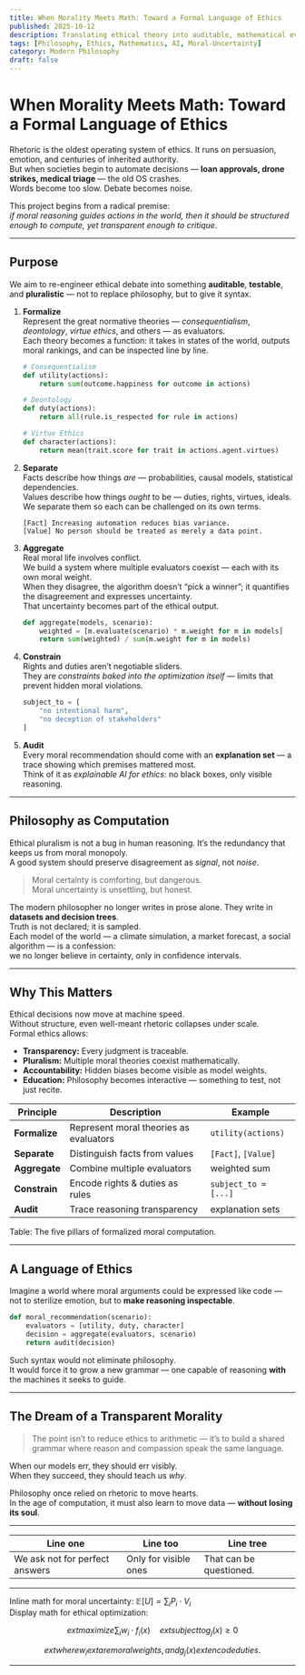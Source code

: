 ```yaml
---
title: When Morality Meets Math: Toward a Formal Language of Ethics
published: 2025-10-12
description: Translating ethical theory into auditable, mathematical evaluators that separate facts from values and make moral reasoning transparent.
tags: [Philosophy, Ethics, Mathematics, AI, Moral-Uncertainty]
category: Modern Philosophy
draft: false
---
```


# When Morality Meets Math: Toward a Formal Language of Ethics

Rhetoric is the oldest operating system of ethics. It runs on persuasion, emotion, and centuries of inherited authority.  
But when societies begin to automate decisions — **loan approvals, drone strikes, medical triage** — the old OS crashes.  
Words become too slow. Debate becomes noise.  

This project begins from a radical premise:  
*if moral reasoning guides actions in the world, then it should be structured enough to compute, yet transparent enough to critique.*

---

## Purpose

We aim to re-engineer ethical debate into something **auditable**, **testable**, and **pluralistic** — not to replace philosophy, but to give it syntax.

1. **Formalize**  
   Represent the great normative theories — *consequentialism*, *deontology*, *virtue ethics*, and others — as evaluators.  
   Each theory becomes a function: it takes in states of the world, outputs moral rankings, and can be inspected line by line.

   ```python
   # Consequentialism
   def utility(actions):
       return sum(outcome.happiness for outcome in actions)
   ```

   ```python
   # Deontology
   def duty(actions):
       return all(rule.is_respected for rule in actions)
   ```

   ```python
   # Virtue Ethics
   def character(actions):
       return mean(trait.score for trait in actions.agent.virtues)
   ```

2. **Separate**  
   Facts describe how things *are* — probabilities, causal models, statistical dependencies.  
   Values describe how things *ought* to be — duties, rights, virtues, ideals.  
   We separate them so each can be challenged on its own terms.

   ```
   [Fact] Increasing automation reduces bias variance.
   [Value] No person should be treated as merely a data point.
   ```

3. **Aggregate**  
   Real moral life involves conflict.  
   We build a system where multiple evaluators coexist — each with its own moral weight.  
   When they disagree, the algorithm doesn’t “pick a winner”; it quantifies the disagreement and expresses uncertainty.  
   That uncertainty becomes part of the ethical output.

   ```python
   def aggregate(models, scenario):
       weighted = [m.evaluate(scenario) * m.weight for m in models]
       return sum(weighted) / sum(m.weight for m in models)
   ```

4. **Constrain**  
   Rights and duties aren’t negotiable sliders.  
   They are *constraints baked into the optimization itself* — limits that prevent hidden moral violations.

   ```python
   subject_to = [
       "no intentional harm",
       "no deception of stakeholders"
   ]
   ```

5. **Audit**  
   Every moral recommendation should come with an **explanation set** — a trace showing which premises mattered most.  
   Think of it as *explainable AI for ethics*: no black boxes, only visible reasoning.

---

## Philosophy as Computation

Ethical pluralism is not a bug in human reasoning. It’s the redundancy that keeps us from moral monopoly.  
A good system should preserve disagreement as *signal*, not *noise*.

> Moral certainty is comforting, but dangerous.  
> Moral uncertainty is unsettling, but honest.

The modern philosopher no longer writes in prose alone. They write in **datasets and decision trees**.  
Truth is not declared; it is sampled.  
Each model of the world — a climate simulation, a market forecast, a social algorithm — is a confession:  
we no longer believe in certainty, only in confidence intervals.

---

## Why This Matters

Ethical decisions now move at machine speed.  
Without structure, even well-meant rhetoric collapses under scale.  
Formal ethics allows:

- **Transparency:** Every judgment is traceable.  
- **Pluralism:** Multiple moral theories coexist mathematically.  
- **Accountability:** Hidden biases become visible as model weights.  
- **Education:** Philosophy becomes interactive — something to test, not just recite.

| Principle | Description | Example |
|------------|--------------|----------|
| **Formalize** | Represent moral theories as evaluators | `utility(actions)` |
| **Separate** | Distinguish facts from values | `[Fact]`, `[Value]` |
| **Aggregate** | Combine multiple evaluators | weighted sum |
| **Constrain** | Encode rights & duties as rules | `subject_to = [...]` |
| **Audit** | Trace reasoning transparency | explanation sets |

Table: The five pillars of formalized moral computation.

---

## A Language of Ethics

Imagine a world where moral arguments could be expressed like code —  
not to sterilize emotion, but to **make reasoning inspectable**.  

```python
def moral_recommendation(scenario):
    evaluators = [utility, duty, character]
    decision = aggregate(evaluators, scenario)
    return audit(decision)
```

Such syntax would not eliminate philosophy.  
It would force it to grow a new grammar — one capable of reasoning **with** the machines it seeks to guide.

---

## The Dream of a Transparent Morality

> The point isn’t to reduce ethics to arithmetic — it’s to build a shared grammar where reason and compassion speak the same language.

When our models err, they should err visibly.  
When they succeed, they should teach us *why*.  

Philosophy once relied on rhetoric to move hearts.  
In the age of computation, it must also learn to move data — **without losing its soul**.

---

| Line one | Line too | Line tree |
|-----------|-----------|-----------|
| We ask not for perfect answers | Only for visible ones | That can be questioned. |

---

Inline math for moral uncertainty: $\mathbb{E}[U] = \sum_i P_i \cdot V_i$  
Display math for ethical optimization:

$$
	ext{maximize } \sum_i w_i \cdot f_i(x)
\quad
	ext{subject to } g_j(x) \ge 0
$$

$$
	ext{where } w_i 	ext{ are moral weights, and } g_j(x) 	ext{ encode duties.}
$$

---

[^1]: Inspired by work in moral uncertainty (MacAskill, Bykvist & Ord), explainable AI, and computational ethics.
